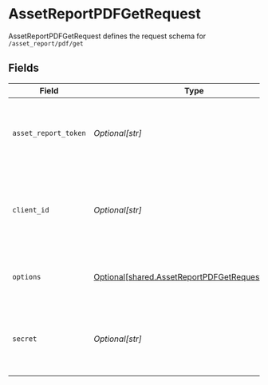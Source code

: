 # AssetReportPDFGetRequest

AssetReportPDFGetRequest defines the request schema for `/asset_report/pdf/get`


## Fields

| Field                                                                                                                                            | Type                                                                                                                                             | Required                                                                                                                                         | Description                                                                                                                                      |
| ------------------------------------------------------------------------------------------------------------------------------------------------ | ------------------------------------------------------------------------------------------------------------------------------------------------ | ------------------------------------------------------------------------------------------------------------------------------------------------ | ------------------------------------------------------------------------------------------------------------------------------------------------ |
| `asset_report_token`                                                                                                                             | *Optional[str]*                                                                                                                                  | :heavy_check_mark:                                                                                                                               | A token that can be provided to endpoints such as `/asset_report/get` or `/asset_report/pdf/get` to fetch or update an Asset Report.             |
| `client_id`                                                                                                                                      | *Optional[str]*                                                                                                                                  | :heavy_minus_sign:                                                                                                                               | Your Plaid API `client_id`. The `client_id` is required and may be provided either in the `PLAID-CLIENT-ID` header or as part of a request body. |
| `options`                                                                                                                                        | [Optional[shared.AssetReportPDFGetRequestOptions]](undefined/models/shared/assetreportpdfgetrequestoptions.md)                                   | :heavy_minus_sign:                                                                                                                               | An optional object to filter or add data to `/asset_report/get` results. If provided, must be non-`null`.                                        |
| `secret`                                                                                                                                         | *Optional[str]*                                                                                                                                  | :heavy_minus_sign:                                                                                                                               | Your Plaid API `secret`. The `secret` is required and may be provided either in the `PLAID-SECRET` header or as part of a request body.          |